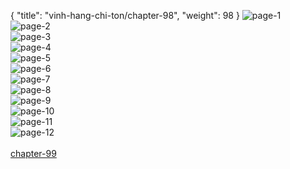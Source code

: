 { "title": "vinh-hang-chi-ton/chapter-98", "weight": 98 }
<img src="vinh-hang-chi-ton_0098_01-cc83bdc925acf95ad312bd3fd8b5ad7c.webp" alt="page-1" origin="http://1.bp.blogspot.com/-cKESKlpmOyE/WysbfSJsvhI/AAAAAAAADKY/4ZwezrPo3wkAx7h6E9XMuV067UYL4U7ZQCLcBGAs/s1600/1.jpg?imgmax=0"><br/>
<img src="vinh-hang-chi-ton_0098_02-3ee01710c1700e7b83671b9bb00b332f.webp" alt="page-2" origin="http://1.bp.blogspot.com/-hOTWJN3EAC8/WysbgkgFMYI/AAAAAAAADKo/hBS3Znwt_aM_zBbZmf_UZ0dIQsHWmmHIwCLcBGAs/s1600/2.jpg?imgmax=0"><br/>
<img src="vinh-hang-chi-ton_0098_03-ae430aebceba92518fe504e48aaaf302.webp" alt="page-3" origin="http://1.bp.blogspot.com/-_FXdLdi9084/WysbgzDW7DI/AAAAAAAADKw/qxdbkqwoSUskhRfQsv9gv19lEutQbqksgCLcBGAs/s1600/3.jpg?imgmax=0"><br/>
<img src="vinh-hang-chi-ton_0098_04-1b120f2af8485748ef6b4977a305bded.webp" alt="page-4" origin="http://1.bp.blogspot.com/-04RDfgBt3E8/Wysbg_7n3cI/AAAAAAAADKs/NPrdk3Zffx0kNNjw4xJKpcAl5RDPZdV7gCLcBGAs/s1600/4.jpg?imgmax=0"><br/>
<img src="vinh-hang-chi-ton_0098_05-c38fa6eace0081fc831d790dbafa1e1c.webp" alt="page-5" origin="http://1.bp.blogspot.com/-6KIZuQkO5YI/WysbhgWkJ0I/AAAAAAAADK0/z6szeQAdOiosKkjNfbqwcUcGo9wIutQagCLcBGAs/s1600/5.jpg?imgmax=0"><br/>
<img src="vinh-hang-chi-ton_0098_06-b370f04d7f2dfd076ccf65adae55db16.webp" alt="page-6" origin="http://1.bp.blogspot.com/-XrIuxXQO61w/Wysbh8DcNHI/AAAAAAAADK4/HH7xH_WJDjE4W09_NsaRZEqfqOKZyFSxwCLcBGAs/s1600/6.jpg?imgmax=0"><br/>
<img src="vinh-hang-chi-ton_0098_07-4080ceec9a59a15af34866d6c53fde1f.webp" alt="page-7" origin="http://1.bp.blogspot.com/-6a41HKecMWE/Wysbh-RDxLI/AAAAAAAADK8/SlCfP_lBi-sStzFH7yn9hGq9ZgBPEOjOgCLcBGAs/s1600/7.jpg?imgmax=0"><br/>
<img src="vinh-hang-chi-ton_0098_08-47bc2a2121e3940a1f67dc39aef04f0f.webp" alt="page-8" origin="http://1.bp.blogspot.com/-BzQ-nyvkht4/WysbiH1RgfI/AAAAAAAADLA/WrK1qzq8r6wbMhgS8GYf2RNIM7Dpxm8rwCLcBGAs/s1600/8.jpg?imgmax=0"><br/>
<img src="vinh-hang-chi-ton_0098_09-6c765ae2a0c816969892926400af982c.webp" alt="page-9" origin="http://1.bp.blogspot.com/-wbWYTmB2Dzc/WysbiW9sgbI/AAAAAAAADLE/l9NOdWkLx5EzGVYgTcEKYOU_CjkMgnq9QCLcBGAs/s1600/9.jpg?imgmax=0"><br/>
<img src="vinh-hang-chi-ton_0098_10-fb4941f41fb00290b4f2e30e81d54612.webp" alt="page-10" origin="http://1.bp.blogspot.com/-TAP5fz68Jhs/WysbfUVUEBI/AAAAAAAADKg/7dqURwM2_vk-54NFbp-_arED5z2bNJ0pwCLcBGAs/s1600/10.jpg?imgmax=0"><br/>
<img src="vinh-hang-chi-ton_0098_11-f9889094fe9c220edfcbaa87a50ef01b.webp" alt="page-11" origin="http://1.bp.blogspot.com/-7S2yjfURRrE/WysbfYMMWBI/AAAAAAAADKc/-KUxLN8-AiobfbrePnNC_v-WqX67UE9VwCLcBGAs/s1600/11.jpg?imgmax=0"><br/>
<img src="vinh-hang-chi-ton_0098_12-7f6ac8424bc091c6d1ba43bbff409b8c.webp" alt="page-12" origin="http://1.bp.blogspot.com/-QYtvxHJMfHo/WysbgeHfcJI/AAAAAAAADKk/251h3HpAUhkFBcfwdExZqsnGiWZQaJUfwCLcBGAs/s1600/12.jpg?imgmax=0"><br/>
<br/><a class="nextchap" href="/vinh-hang-chi-ton/chapter-99">chapter-99</a>
